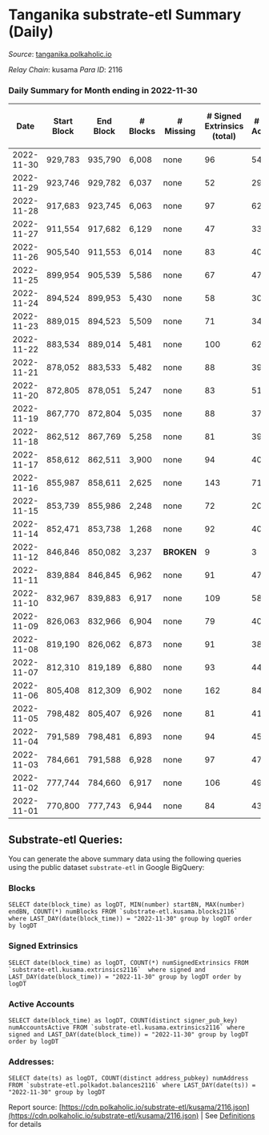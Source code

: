 # Tanganika substrate-etl Summary (Daily)

_Source_: [tanganika.polkaholic.io](https://tanganika.polkaholic.io)

*Relay Chain*: kusama
*Para ID*: 2116



### Daily Summary for Month ending in 2022-11-30


| Date | Start Block | End Block | # Blocks | # Missing | # Signed Extrinsics (total) | # Active Accounts | # Addresses with Balances | # Events | # Transfers | # XCM Transfers In | # XCM Transfers Out |
| ---- | ----------- | --------- | -------- | --------- | --------------------------- | ----------------- | ------------------------- | -------- | ----------- | ------------------ | ------------------- |
| 2022-11-30 | 929,783 | 935,790 | 6,008 | none  | 96 | 54 |  | 89,126 | 80  |   |   |
| 2022-11-29 | 923,746 | 929,782 | 6,037 | none  | 52 | 29 |  | 89,243 | 46  |   |   |
| 2022-11-28 | 917,683 | 923,745 | 6,063 | none  | 97 | 62 |  | 89,861 | 86  |   |   |
| 2022-11-27 | 911,554 | 917,682 | 6,129 | none  | 47 | 33 |  | 90,605 | 40  |   |   |
| 2022-11-26 | 905,540 | 911,553 | 6,014 | none  | 83 | 40 |  | 91,450 | 58  |   |   |
| 2022-11-25 | 899,954 | 905,539 | 5,586 | none  | 67 | 47 |  | 87,781 | 57  |   |   |
| 2022-11-24 | 894,524 | 899,953 | 5,430 | none  | 58 | 30 |  | 85,243 | 30  |   |   |
| 2022-11-23 | 889,015 | 894,523 | 5,509 | none  | 71 | 34 |  | 85,716 | 54  |   |   |
| 2022-11-22 | 883,534 | 889,014 | 5,481 | none  | 100 | 62 |  | 84,054 | 89  |   |   |
| 2022-11-21 | 878,052 | 883,533 | 5,482 | none  | 88 | 39 |  | 83,861 | 72  |   |   |
| 2022-11-20 | 872,805 | 878,051 | 5,247 | none  | 83 | 51 |  | 80,517 | 70  |   |   |
| 2022-11-19 | 867,770 | 872,804 | 5,035 | none  | 88 | 37 |  | 76,754 | 49  |   |   |
| 2022-11-18 | 862,512 | 867,769 | 5,258 | none  | 81 | 39 |  | 82,441 | 34  |   |   |
| 2022-11-17 | 858,612 | 862,511 | 3,900 | none  | 94 | 40 |  | 66,780 | 22  |   |   |
| 2022-11-16 | 855,987 | 858,611 | 2,625 | none  | 143 | 71 |  | 54,937 | 75  |   |   |
| 2022-11-15 | 853,739 | 855,986 | 2,248 | none  | 72 | 20 |  | 50,279 | 19  |   |   |
| 2022-11-14 | 852,471 | 853,738 | 1,268 | none  | 92 | 40 |  | 21,637 | 47  |   |   |
| 2022-11-12 | 846,846 | 850,082 | 3,237 |  **BROKEN**  | 9 | 3 |  | 43,934 | 9  |   |   |
| 2022-11-11 | 839,884 | 846,845 | 6,962 | none  | 91 | 47 |  | 96,468 | 83  |   |   |
| 2022-11-10 | 832,967 | 839,883 | 6,917 | none  | 109 | 58 |  | 96,005 | 94  |   |   |
| 2022-11-09 | 826,063 | 832,966 | 6,904 | none  | 79 | 40 |  | 95,352 | 69  |   |   |
| 2022-11-08 | 819,190 | 826,062 | 6,873 | none  | 91 | 38 |  | 94,512 | 67  |   |   |
| 2022-11-07 | 812,310 | 819,189 | 6,880 | none  | 93 | 44 |  | 94,315 | 72  |   |   |
| 2022-11-06 | 805,408 | 812,309 | 6,902 | none  | 162 | 84 |  | 95,165 | 145  |   |   |
| 2022-11-05 | 798,482 | 805,407 | 6,926 | none  | 81 | 41 |  | 94,929 | 76  |   |   |
| 2022-11-04 | 791,589 | 798,481 | 6,893 | none  | 94 | 45 |  | 94,584 | 80  |   |   |
| 2022-11-03 | 784,661 | 791,588 | 6,928 | none  | 97 | 47 | 3,057 | 95,034 | 93  |   |   |
| 2022-11-02 | 777,744 | 784,660 | 6,917 | none  | 106 | 49 |  | 95,925 | 83  |   |   |
| 2022-11-01 | 770,800 | 777,743 | 6,944 | none  | 84 | 43 | 3,041 | 96,026 | 79  |   |   |

## Substrate-etl Queries:
You can generate the above summary data using the following queries using the public dataset `substrate-etl` in Google BigQuery:


### Blocks
```
SELECT date(block_time) as logDT, MIN(number) startBN, MAX(number) endBN, COUNT(*) numBlocks FROM `substrate-etl.kusama.blocks2116`  where LAST_DAY(date(block_time)) = "2022-11-30" group by logDT order by logDT
```


### Signed Extrinsics
```
SELECT date(block_time) as logDT, COUNT(*) numSignedExtrinsics FROM `substrate-etl.kusama.extrinsics2116`  where signed and LAST_DAY(date(block_time)) = "2022-11-30" group by logDT order by logDT
```


### Active Accounts
```
SELECT date(block_time) as logDT, COUNT(distinct signer_pub_key) numAccountsActive FROM `substrate-etl.kusama.extrinsics2116` where signed and LAST_DAY(date(block_time)) = "2022-11-30" group by logDT order by logDT
```


### Addresses:
```
SELECT date(ts) as logDT, COUNT(distinct address_pubkey) numAddress FROM `substrate-etl.polkadot.balances2116` where LAST_DAY(date(ts)) = "2022-11-30" group by logDT
```



Report source: [https://cdn.polkaholic.io/substrate-etl/kusama/2116.json](https://cdn.polkaholic.io/substrate-etl/kusama/2116.json) | See [Definitions](/DEFINITIONS.md) for details
